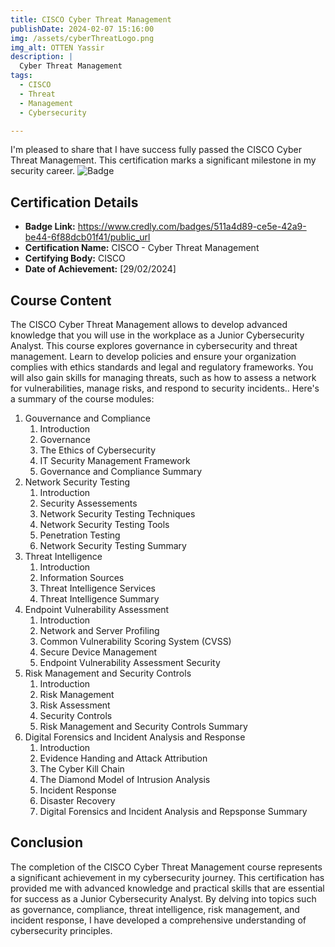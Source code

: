 ```yaml
---
title: CISCO Cyber Threat Management
publishDate: 2024-02-07 15:16:00
img: /assets/cyberThreatLogo.png
img_alt: OTTEN Yassir
description: |
  Cyber Threat Management
tags:
  - CISCO
  - Threat
  - Management
  - Cybersecurity

---
```

I'm pleased to share that I have success
fully passed the CISCO Cyber Threat Management. This certification marks a significant milestone in my security career.
![Badge](/assets/cyber-threat-management.png)  

## Certification Details

- **Badge Link:** https://www.credly.com/badges/511a4d89-ce5e-42a9-be44-6f88dcb01f41/public_url
- **Certification Name:**  CISCO - Cyber Threat Management
- **Certifying Body:** CISCO
- **Date of Achievement:** [29/02/2024]

## Course Content

The CISCO Cyber Threat Management allows to develop advanced knowledge that you will use in the workplace as a Junior Cybersecurity Analyst. This course explores governance in cybersecurity and threat management. Learn to develop policies and ensure your organization complies with ethics standards and legal and regulatory frameworks. You will also gain skills for managing threats, such as how to assess a network for vulnerabilities, manage risks, and respond to security incidents.. Here's a summary of the course modules:

1. Gouvernance and Compliance
    1. Introduction
    2. Governance 
    3. The Ethics of Cybersecurity
    4. IT Security Management Framework
    5. Governance and Compliance Summary 
2. Network Security Testing
    1. Introduction 
    2. Security Assessements 
    3. Network Security Testing Techniques
    4. Network Security Testing Tools
    5. Penetration Testing
    6. Network Security Testing Summary
3. Threat Intelligence 
    1. Introduction 
    2. Information Sources 
    3. Threat Intelligence Services 
    4. Threat Intelligence Summary 
4. Endpoint Vulnerability Assessment
    1. Introduction
    2. Network and Server Profiling
    3. Common Vulnerability Scoring System (CVSS)
    4. Secure Device Management
    5. Endpoint Vulnerability Assessment Security
5. Risk Management and Security Controls
    1. Introduction
    2. Risk Management
    3. Risk Assessment
    4. Security Controls
    5. Risk Management and Security Controls Summary
6. Digital Forensics and Incident Analysis and Response
    1. Introduction
    2. Evidence Handing and Attack Attribution
    3. The Cyber Kill Chain
    4. The Diamond Model of Intrusion Analysis
    5. Incident Response
    6. Disaster Recovery
    7. Digital Forensics and Incident Analysis and Repsponse Summary



## Conclusion

The completion of the CISCO Cyber Threat Management course represents a significant achievement in my cybersecurity journey. This certification has provided me with advanced knowledge and practical skills that are essential for success as a Junior Cybersecurity Analyst. By delving into topics such as governance, compliance, threat intelligence, risk management, and incident response, I have developed a comprehensive understanding of cybersecurity principles.